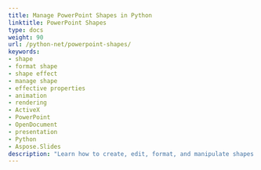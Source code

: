 ```yaml
---
title: Manage PowerPoint Shapes in Python
linktitle: PowerPoint Shapes
type: docs
weight: 90
url: /python-net/powerpoint-shapes/
keywords:
- shape
- format shape
- shape effect
- manage shape
- effective properties
- animation
- rendering
- ActiveX
- PowerPoint
- OpenDocument
- presentation
- Python
- Aspose.Slides
description: "Learn how to create, edit, format, and manipulate shapes in Aspose.Slides for Python via .NET, with code examples for PPT, PPTX, and ODP presentations."
---
```

